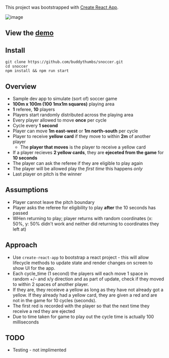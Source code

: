 This project was bootstrapped with [Create React App](https://github.com/facebookincubator/create-react-app).

![image](https://user-images.githubusercontent.com/24975408/45838502-c444d200-bd09-11e8-82b0-835ec90a60e8.png)

## View the [demo](https://buddythumbs.github.io/)

## Install

```
git clone https://github.com/buddythumbs/snoccer.git
cd snoccer
npm install && npm run start
```

## Overview

* Sample dev app to simulate (sort of) soccer game
* **100m x 100m (100 1mx1m squares)** playing area
* **1** referee, **10** players
* Players start randomly distributed across the playing area
* Every player allowed to move **once** per cycle
* Cycle every **1 second**
* Player can move **1m east-west** or **1m north-south** per cycle
* Player to receive **yellow card** if they move to within **2m** of another player
  * The **player that moves** is the player to receive a yellow card
* If a player recieves **2 yellow cards**, they are **ejeceted from the game** for **10 seconds**
* The player can ask the referee if they are eligible to play again
* The player will be allowed play the *first time* this happens *only*
* Last player on pitch is the winner

## Assumptions 

* Player cannot leave the pitch boundary
* Player asks the referee for eligibility to play **after** the 10 seconds has passed
* WHen returning to play; player returns with random coordinates (x: 50%, y: 50% didn't work and neither did returning to coordinates they left at)

## Approach

* Use `create-react-app` to bootstrap a react project - this will allow lifecycle methods to update state and render changes on screen to show UI for the app.
* Each cycle_time (1 second) the players will each move 1 space in random +/- and x/y direction and as part of update, check if they moved to within 2 spaces of another player.
* If they are, they receieve a yellow as long as they have not already got a yellow. If they already had a yellow card, they are given a red and are not in the game for 10 cycles (seconds).
* The first red is recorded with the player so that the next time they receive a red they are ejected
* Due to time taken for game to play out the cycle time is actually 100 milliseconds

## TODO

* Testing - not implimented
